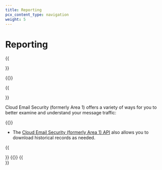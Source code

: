 ```yaml
---
title: Reporting
pcx_content_type: navigation
weight: 5
---
```


# Reporting

{{<Aside type="warning" header="Area 1 has been renamed">}}

{{<render file="rename-area1-to-ces.md">}}

{{</Aside>}}

Cloud Email Security (formerly Area 1) offers a variety of ways for you to better examine and understand your message traffic:

{{<directory-listing showDescriptions=true char_limit=300 >}}
- The [Cloud Email Security (formerly Area 1) API](/email-security/api/) also allows you to download historical records as needed.

{{<Aside type="note">}} {{<render file="_timestamp.md">}} {{</Aside>}}